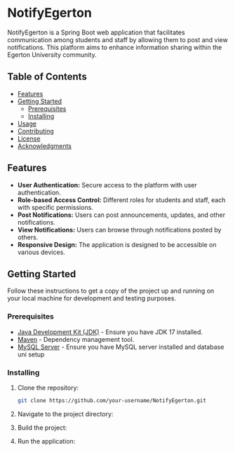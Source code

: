 # NotifyEgerton

NotifyEgerton is a Spring Boot web application that facilitates communication among students and staff by allowing them to post and view notifications. This platform aims to enhance information sharing within the Egerton University community.

## Table of Contents
- [Features](#features)
- [Getting Started](#getting-started)
  - [Prerequisites](#prerequisites)
  - [Installing](#installing)
- [Usage](#usage)
- [Contributing](#contributing)
- [License](#license)
- [Acknowledgments](#acknowledgments)

## Features

- **User Authentication:** Secure access to the platform with user authentication.
- **Role-based Access Control:** Different roles for students and staff, each with specific permissions.
- **Post Notifications:** Users can post announcements, updates, and other notifications.
- **View Notifications:** Users can browse through notifications posted by others.
- **Responsive Design:** The application is designed to be accessible on various devices.

## Getting Started

Follow these instructions to get a copy of the project up and running on your local machine for development and testing purposes.

### Prerequisites

- [Java Development Kit (JDK)](https://www.oracle.com/java/technologies/downloads/#java17) - Ensure you have JDK 17 installed.
- [Maven](https://maven.apache.org/download.cgi) - Dependency management tool.
- [MySQL Server](https://dev.mysql.com/downloads/mysql/) - Ensure you have MySQL server installed and database uni setup

### Installing

1. Clone the repository:

   ```bash
   git clone https://github.com/your-username/NotifyEgerton.git

2. Navigate to the project directory:
3. Build the project:
4. Run the application:
